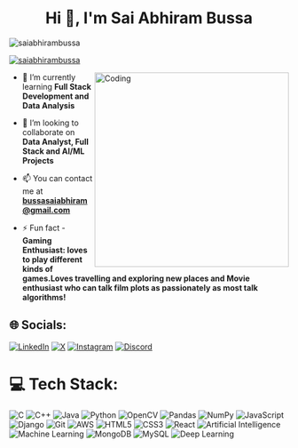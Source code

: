 <h1 align="center">Hi 👋, I'm Sai Abhiram Bussa</h1>
<p align="left"> <img src="https://komarev.com/ghpvc/?username=saiabhirambussa&label=Profile%20views&color=0e75b6&style=flat" alt="saiabhirambussa" /> </p>

<p align="left"> <a href="https://x.com/bussasaiabhiram" target="blank"><img src="https://img.shields.io/twitter/follow/saiabhirambussa?logo=twitter&style=for-the-badge" alt="saiabhirambussa" /></a> </p>

<img align="right" alt="Coding" width="350" src="https://github.com/user-attachments/assets/d9d99bf8-228b-42e8-8e66-9f05835c96c9">

- 🌱 I’m currently learning **Full Stack Development and Data Analysis**

- 👯 I’m looking to collaborate on **Data Analyst, Full Stack and AI/ML Projects**

- 📫 You can contact me at **bussasaiabhiram@gmail.com**

- ⚡ Fun fact - **Gaming Enthusiast: loves to play different kinds of games.Loves travelling and exploring new places and Movie enthusiast who can talk film plots as passionately as most talk algorithms!**


## 🌐 Socials:
[![LinkedIn](https://img.shields.io/badge/LinkedIn-%230077B5.svg?logo=linkedin&logoColor=white)](https://www.linkedin.com/in/sai-abhiram-bussa-204722246) [![X](https://img.shields.io/badge/X-black.svg?logo=X&logoColor=white)]([https://x.com/Abhiram2k03](https://x.com/bussasaiabhiram))  [![Instagram](https://img.shields.io/badge/Instagram-%23E4405F.svg?logo=Instagram&logoColor=white)](https://www.instagram.com/sai_abhiram_bussa/)  [![Discord](https://img.shields.io/badge/Discord-%237289DA.svg?logo=discord&logoColor=white)](https://discord.gg/abhiop69)

# 💻 Tech Stack:
![C](https://img.shields.io/badge/c-%2300599C.svg?style=for-the-badge&logo=c&logoColor=white) 
![C++](https://img.shields.io/badge/c++-%2300599C.svg?style=for-the-badge&logo=c%2B%2B&logoColor=white) 
![Java](https://img.shields.io/badge/java-%23ED8B00.svg?style=for-the-badge&logo=openjdk&logoColor=white) 
![Python](https://img.shields.io/badge/python-3670A0?style=for-the-badge&logo=python&logoColor=ffdd54) 
![OpenCV](https://img.shields.io/badge/OpenCV-%23white.svg?style=for-the-badge&logo=opencv&logoColor=black)
![Pandas](https://img.shields.io/badge/Pandas-%23150458.svg?style=for-the-badge&logo=pandas&logoColor=white)
![NumPy](https://img.shields.io/badge/NumPy-%23013243.svg?style=for-the-badge&logo=numpy&logoColor=white)
![JavaScript](https://img.shields.io/badge/javascript-%23323330.svg?style=for-the-badge&logo=javascript&logoColor=%23F7DF1E) 
![Django](https://img.shields.io/badge/Django-%23092E20.svg?style=for-the-badge&logo=django&logoColor=white)
![Git](https://img.shields.io/badge/git-%23F05033.svg?style=for-the-badge&logo=git&logoColor=white) 
![AWS](https://img.shields.io/badge/AWS-%23FF9900.svg?style=for-the-badge&logo=amazon-aws&logoColor=white) 
![HTML5](https://img.shields.io/badge/html5-%23E34F26.svg?style=for-the-badge&logo=html5&logoColor=white) 
![CSS3](https://img.shields.io/badge/css3-%231572B6.svg?style=for-the-badge&logo=css3&logoColor=white) 
![React](https://img.shields.io/badge/react-%2320232a.svg?style=for-the-badge&logo=react&logoColor=%2361DAFB) 
![Artificial Intelligence](https://img.shields.io/badge/Artificial%20Intelligence-%23FF6F00.svg?style=for-the-badge&logo=openai&logoColor=white)
![Machine Learning](https://img.shields.io/badge/Machine%20Learning-%23F7931E.svg?style=for-the-badge&logo=python&logoColor=white)
![MongoDB](https://img.shields.io/badge/MongoDB-%234ea94b.svg?style=for-the-badge&logo=mongodb&logoColor=white) 
![MySQL](https://img.shields.io/badge/mysql-4479A1.svg?style=for-the-badge&logo=mysql&logoColor=white) 
![Deep Learning](https://img.shields.io/badge/Deep%20Learning-%230072C6.svg?style=for-the-badge&logo=pytorch&logoColor=white)





